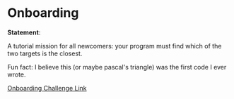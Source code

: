 # Onboarding

**Statement**:

A tutorial mission for all newcomers: your program must find which of the two targets is the closest.

</hr>

Fun fact:
I believe this (or maybe pascal's triangle) was the first code I ever wrote.

[Onboarding Challenge Link](https://www.codingame.com/training/easy/onboarding)
    
